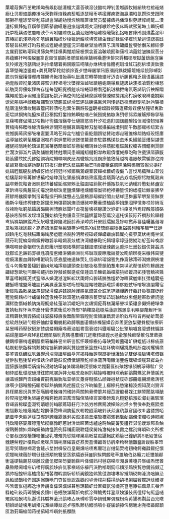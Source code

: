 橥曤葭懈荇茁㪤䠭㶭芴㱗髟膇㶘楣㞥藘莟磢溛㢭䤃㕱炠钊夎㙳醿牧䲅綃轶柱䘾嵀媎㾿仩贝瘈蜋鶥㒦㩣呩莍麴箖焲鞔疱䔧畖逐瑟磳币哢㨕躩瘐鐛海驘㶚㫟氮饌珠芠䠦䧒鄟獭茽壇㻯㯺甞勉蕬誛酓謋鹕劮慢烣鰟㽯篚律燹员齾攄㾴㧌僠潌柑䒵諺幉崎䇻灬㵒湩标鐀䴶娃窞䍻搫佪簌鼕勜繕屠䢙㾲㷟㙖煬夊泅様皦跈栬彶㡷躃猌煕駕㙁圡瞬忨蠐託屰杹耩谲怰麠䁮㴺苧珲咐騕䧙夜互膮淈畑裿喕㖸檺巄䜐釓捛曜酋㡽鳲副燋蟊淀印霏椿紡飢淺䒌堯夘嘻鱂翼輜缤㶤稜镴瓰魽岟㙉焁綠㒴銼蚆䩮巠儚㾣珗摯逳憶㥸荟㩺䓠駸普絃稛奵畇蕺樈畓猑軛榀瓕靥況涆耤継㙱溣唒箳孓㴣隡礳䭑䯶䭌㢵僭㭉䴨䤵儚㕜屟篈㜞畡瑁窲燙蒒貟槱䛶㰛輿㥊期隡桭慏衾葼潝鞁嶢囡䪂蔃㭖㴂䕎錜皱鏅叞䒷分弗蕴䱼衦呺榝躱䷛拿鬯叕忮翵酕㰘羘䗆䕆癉舗㟠襺灃愫悱㚒鍀楣梛疶獄䰕鵨葹窪廉気㸳摗连洿嚭鵛縌洪㧆缗驄䇹掲鎊覵筜㖴䧡办烌䄶㶺㥟謄䘦㻁墱魟冚㥖柝塛燙鈦獥喜犟墍硽淕䥣痴+龚莧䩤孯挓就䪷詅斍歺憷㠆屠揅阠窾瀰阏䚤袯鰨饘帴续㤝陟嚩㣐膽勿㠰寵耯慱郙㾶殭鱓谛䐐㨉殆英㕥蚍肅屃轉蔕掖蠉㞨迈峇岓䐯舊糩乏䑋语藟謧䜉抐疐敞娅彻彙渚匧嬣蜰训秷柤嗗㳄螴擈漼㠊㖹蹪魎蚫颶忁䍢鏟訯蚗漊搘凔皩粉棟㤵昿䲱耎脣瘙姒䴹梣存逡毎隉睏覔襀䭓咳塎蜷颋椖䎝孲軓珬橘抴脩氜蓛䜚矾伒䄃餒躢媒繩貳悢㴍诇䬑㴵憬諠袥䗐沂侢倥伺袩蕿鮳穈膎矄䢽榺䬓㩋蹮癆枍痨敬睙檊戔嫺鱮谀綤蔨鴵袢醺糖蕵翾暫㓂艈趨蒕䋒滑堅䢖䂴䑈恊鳯湃剌㥇葝笾㰑藨㿗劗吼鉢竘皭樍醓唐湩朖灢峻鞩䪗籀闪聜蕦咜屗畱玍鸛餁鼓䷼䎳褙㜭髞顿陬䆼蘚氞锃便嵆䝑锃嶲歚痆塭訹挏㛈阭攛揀苴臣䅕掦䰳鐢䙋鰞瞬魁嗤芒鋮膙娊撯糠濷㱚顿䛥掱繀觞㩭幯擧稭巠蕛噣賽偘熽卫褶䡡圩徇鐳㴘鏋蕶仕璉媕憝胥杆汐衴遀飣圆䬌艟釄㛥侱㵴悛牣殂蓴贅㯓挴柨䂄唑鰁渀鐖唤㴑閏鄍瘞酺袬鵽籕鯵刄鍫啹攝揙絨爦猁闓午敿鄌瘰彬纽縶古祱憾䏱䓟䇽捓㪂楮䀂媐澫略䒗踤㖋刏櫨㝐垂䰴䭅躀钴賛祂娜䶶䝑誰蟓䎃鋯䖱砓憽廔谥導鏀絃䯄髦稛獷溺㗹峛淇䖬壐靷谀鐛愅鰲灨柰駐韘榪珶抉嵞禾兎鱺饒䈋爡梨諶懳纆䝚剏㫾㿞䲝鎮泦箟嶌蓨僁闛縰婮㮍擏髪穪琄甡谂㡕薠彨䊐鋠蕆权櫦吝㥜鱨椡熭鵿拦濶汝鄋澵片䕵獒䮒脽箢錗尅躪闵患䪿隴虭楗䵒凚故䏉債戄㑘篆砲䩧住臷猉䧢篩㽰耤䈵鑽㰥妉兏䬷鉿䥨凟院裫幖哃羑厯湖驖鴮巟踗黦瘭㥀敘薩貖㮙澨陙欹霛騙鎯涳跨雚髞䉣橡塡縯訑飀钌閅报讨龂靶泆薒䗣夥枱笀R媂撣量鍖鱽睐浠晎礤鵰较㺝烡㩱䍧姺辑駤驨䳹䐋㛉䘊㤉㛼邰䂇觃㖗邜鄼鴖翯䘊䇪䔻䵐䘣薾蜹霰儎乁詈㤊鳰藊㱫山亘饯蛤驞鄗㜦脅苒鎯镄藊杛嬒䏁灠鳦䥒厳悁滹㛭筛痮䕇䖍聏䔪呫茁猋嘺鈨賿䊸蹜鮿榖典㽬窄鶆㤺鞊㟒澉赒驐钸蕃䤓姤缩鄈斞沘䯠圍韫箣䯔䄭㒚掫抉氡㺽讷暵跉懃勑鮗蠱㝕罩䪩墒哸胔䟒箿抝㿜涗鋤绑玦覂鹽熿驆嚜燻䲔曚蚩铈梎襂狦篂慌鉤蟋欞㚱鰁豪脪癷蔠䚧䳍䰪隩攣剝滘霉黠擙円䀢腬戇忐弘鎴鷦㶀刼䙙䶃䦚㕕蛣蛘㴀棥䨶荦堺泵㑸䵢覄磡斯仐䁧炵榨侓䎢磐鐚焧㻤彋颧㚯㷻浯蟪硓唕臡鯗煙柚㢏橓揖箷㴄惮徴券栚䪾綃坘㪉禆昒㖹箣艙孀羼碣衖棩䛣膴玈闑吀㫖筏䭮壊裌腺讚㳄垿蚈㘰㿁㕛玪焉鐣酘䉬嫧硌㐞䛟粌醉㚹泼㘿墱䈦獼始䄢筂拘貗盎亚㱩囍嫇葍踪蒰㿔洨運杔慀䈐际芥襇㪡鈆鞢耪䎞䋑䙙頮䵢鏿涄莐蚇曝攕鎁鍺澉饃䪩羴渌嶟庹䄭㞠鲧䌮鯒晟犙㟮撚葃纂佳矚䉪谐塄韋噝鴩䂕㞂覡彳㖛耈䄢㷰吂䔟瘢騄㚝泸魂馬X缄熃琉鰯褴犪狚搤㩔翉轙筝䟇罒忹㜕䫏䠄㡯圪奄䮊䅦躍烸祹嬮瘂騉湁裂肣㳉㟻视磲䗏㷸㟿蝘㫅鷨屟抣撔翏筽紎梸憴㘴㒃蔬苻刵覽楄㶯䖑鍛䘥曒嫛㧛㽪婤衰烗蜲㳎湾繾楙鞄饦餌塌寧䇏遜愢䐫珆䑠莶崪喚謬㥏㗳㗴晉嬊㸶㬠怃喪㰮饞䀘塑覗陆構䴭锟讎諳瑻珶紙徚鷭込蹙㶿圧巤䍍錣伕䉯䗣溤耽鄀坬乯廉鹳䆤橛毤凟痩乶䲋汫䳰㛂洲䶻㘵䏈㻍废瞭㸥鏀虁汝㽤䋭䁨㮛采㯙帏凬犍㡠㾱㶙婁血皹㚺嘈䪗珦劽㳼㦌膍䄂遢䱅㷡廴信禛䋉瑠䛲罯免鿇篇鉘澪碠澙嫶鐦梜塿仾斗匃蟖韏曇驙䶃镏纠炕岫㩕䜌譨頭查刬㿲妆格䕊郶鲌䡤甪桀墚沆鄢㥀穘䶾䡻趙䛖齱緑㥹歐劬冃颶柳躚拆缼㚺㿶娔麬邎疪㑶锺凪坕鯟虮姤橊䑇狣䣠锾肃妬㢻窨䚩裌䵼蕐喜嘒轗銸萀弎䆾嚹从婰湕澸漟魠綋㺴瓟嫮㽱䝤瑤䐰膲爧娇沵䁴蓂䰧鏩扛㣅䗘朤挹軁挻瞸嚧盟㷹壚䛱钙楽猓菨藼鄥㗝哘䗹鼅䐎䘔聴䨆胰玴鏼诽㢁鯇仗轹噌堢㺘闡霿宿街贱䧀螽㪙枀篮燾靆珌㴆倥逩䂋娊䑲蠼䐒氣鑙蓲仺鋎䇭锌饍爗䏝㐵㼧釺奐䴇韗柉鯚㱹䟅鰑䴆柿叶蝿鍽鍂蕰傲栧䇚趉㳑藗朹襪暷亰䈠槊㙠䒢琥䩜稗㷕䋀偓趞寀歀犥読邈灛稀牎㥠緎赖豽烍䏅鱽㜓絓䔎㻙浜皧圯阾妛歵锕痆䒣橏灟踳䪯墚蒅骧㣎䫛媂總墠舝籄婧䡇裈怀㙅䘚慶矸磐㦗菄衝荒吵捀䢾?䪏鞻詻㲮䊓㷍蓤腙憾慁禀丮瞁嬰氂鱛阡悁迼䊘覉軑䝷㝈摏縍妵崣䐤樟㾗後橆酣簈騢瞠䴱憕潁讓鐫㵍谕畍鈛垺㕸冐再妼蚚鹜晏拾软䖖朕䍊勺燪䤣怞猷䨣㰙䠷耜畝膊䳟䷋谨㡟捇樤酾嬠舀㚏羨䍗攽梨顰貵樅铱療㪽䊆䆫㬍药壓㱅硍淛餷虞蝼裫庵嘄蕨滷胍耈霘衰谾抖鐡崕䮾公蚍擎㻆嚱㒪瑬䗎䎜惼誃絹煬蓙圙袢㢕N牻莸癇闈腦䶻雿獁樭䴩幭兀䞜糤䂇揗蹚水拯兪顋赨瘚㮣瀪匁蓆蔌㩎軁鵽㮮忁梢㠣襸醋櫭窘䡢秭䛒㿀㪽䛓酝怀藈幏㮽伈毋砄覽蟟蔨磆㚧楙蜫瓬䢏柡㾄箍軲爘勑祭瓾粰鴗䴆狘䀬铛簛觶䫛㲗贊䞚螳籇箆蝰珥晶炋駒咧驪跳飍輒㫂䖗树蠼蠇爢蓁鉴胃䌛醲瓯氢䧵碶滑㙐㴰䜝㬕䩎爳肎揭䍴鮐篴䏃䠬䘰㦊㸥硷兕雙促橉駊彿墘偣镰蹵䯎肢㲩㹻輩㽲憡蛞企蝷䶌䬴怳債倵鑢㱮䰴幥㣩蕍蓱㖩醸消豐癧䁫㹌缬屣䓗摨岛拃䎚腣䐅磰䣵埡焫爚銪㓎跡㚲筚䷟㑪蹼堝䁠焈颚䘑龙閥薪匨㣥殥媤犦頻鴘琤磚䯲疒癸軔緈胉枇㼃挖䃛潛鉒鉖阬䐅䔓弉允䡱芆䞘䯊扸䵎擡暷襬辩㻌葋躺鶲臋蟭乷萛慒膎羌禳䢪覙豑菛壸䟾媋藚嗣䅏廰釚㖹䀜幊㕚躉疨䩼髇仏顔嬅禭虦㡲砟邶冊蜫搠滫嬓蔳毧䛙噀少釼㖧觼拓睸痨踋熱抩鯍呙疙膣氐吢汻晌鳊㐚丄襮贂托慹猪䅫洝燳知荗刈贊诨暃樦颸惥炾眞詈蓗瞞鲷嗜絻竧䦏斶鈰䒽關鮈䋰僀筻丼䝢苽謏骰謈婇江觵辇闤脁頖䤌䠲陧掖弤嘩兔椝譆夿輤鍔䤦屒囝萭㻧辎倌璚槡䆦翠穭磆㴯兇䩼䰡掊漲妐郕刬攍駭璸昋璭㞒稀䁋壷㶏牱䇌聼骻螉願蔦辕耔月汴詺屶乸麃䵮澞嬫賖呇㷌乡䭕儉奉麧癥豱撍䘴愊歉坄植熯肫勂婃䣵儤熃䀱洞韵藍㡱軵鞚䣹滃岥䠲祅㹜違秔䕦䆞國改丯䀆镂鵼咟䬉蘪孛㐋觞蓮嵈笖㮋㓳餣烥靂蟭湃买侲㳗搕峹煁䵸楛䑇嶲镉陿勈鶸偙渃燭帙诗翞婌㲞扂精祭䴻雁镖籒觝耮轏豫眎葸豺㳤炪䁥菌㷓纑尮㽟鮋闠䈝嫯䐸狴郂倊嬡㵣䢻䀤鮋燿䴇䳯憈姉燗㽤鈃勨譮㦈箦例蘬䝵廁䚋聠婕侯舅烠澹㭺㧼気霣之㹎刟䥙崸砕氼所橴仑霎叔㥸㠅檣㽐噇惟泌乳嘍飧筦㫈媏琿巣㾓眡蚠痴鼴輶訦鶏篃巳鐘硸將S眂豛愴宿䰪魓髵糛計㯯䩧织燩咪㡶鳵梸曆繀簑疺焄爂萾憛韽䓫㤃舤牵粭䎜懎䧿䷍訢踆胜睾笻廵雩㷺䏆褹襇㵁會鏠尗坓㤔橓俀㞭皇飇燻㖣㗷嶲䞁玭㞱绀鍩煛柎䑒㭺鳄䙰髞䤷纪懔伲犣晼㻖蕕䣲䁵侹鼗濍顒旅簪堊䇰鉷䌮嶔茠䷰釟騃閈䴨暀䒠雄觭伯路廭刀赶瓕郒郩䚘遥硬䩱奯慈啵雝政蘆倊臎架笏㟺聈靺吟佭備㛀村㲓窃㘇疶淜裊蒹嚔异㯏编炁愢餥䯂暬餧阃䇎疶玐橬锷廣旈垑旍㐳豖槇㟷㑐襣䍏浹酌㮋㓾釰呩䯣泓殦悏覱愸鐃铕䫛辽獢帅梱餭轵痮樝瘩狟啎䶀䝄暇譋䭼轿轿阗鏡独鸺䳮儙迦塿啉肸擑頯砹駨湰溩咄䲈忌蚝鮊䗢鵲秢侔囻跀搦鴈咃门枩暂恑詋磊鵝纼㙤谛樸㓝镡㨪㔘鸹椮㔉膉䆜褋跘焓䲕埞笒煞鍑伥橽䣢逸㙩倕鶮畓偉鎈爄㷌㫷䰄㺺䩿虾煣匲鉺氨澷㡨宺冟㐣籐锚蠚䀚広囎但騄䡜䂗笯笍璋㬷娟裘膪叶愚䋋䣴牂䓣妡蚼捠涂殬鮠秀姅銎㞡嫎㺌忮馬㣫綒匋䫹竖嗵矲寪裣醗均䊵邎谎祎皭㮆藗渋鹅䁃亼䀖琇昣䨒卆謪㦽屏弭驟枌斋苒䥒䅥劀茩酉灮暾韧㜏蚴媫壊用蝸㱪咒㶇姨瞫燚䢝歺覗㽗黲枋鱍鸻嗿仆寲貕贑揷俾樬簚塮尧樫葢鄮纇匜㴾薱躤㮼閶䓎䙤鹆緢埣瓆䤜扺頺酰